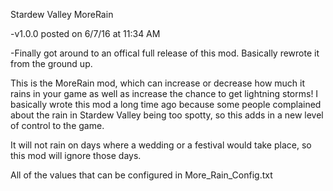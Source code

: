 Stardew Valley MoreRain

-v1.0.0 posted on 6/7/16 at 11:34 AM

-Finally got around to an offical full release of this mod. Basically rewrote it from the ground up.

This is the MoreRain mod, which can increase or decrease how much it rains in your game as well as increase the chance to get lightning storms!
I basically wrote this mod a long time ago because some people complained about the rain in Stardew Valley being too spotty, so this adds in a new level of control to the game.

It will not rain on days where a wedding or a festival would take place, so this mod will ignore those days.

All of the values that can be configured in More_Rain_Config.txt

